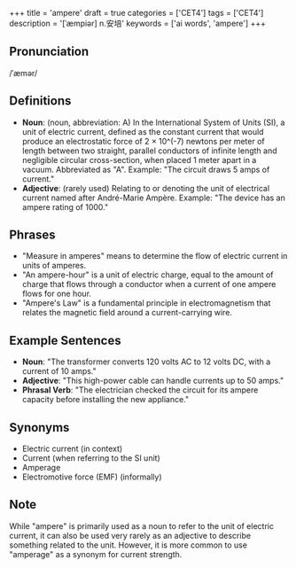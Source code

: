 +++
title = 'ampere'
draft = true
categories = ['CET4']
tags = ['CET4']
description = '[ˈæmpiər] n.安培'
keywords = ['ai words', 'ampere']
+++

## Pronunciation
/ˈæmər/

## Definitions
- **Noun**: (noun, abbreviation: A) In the International System of Units (SI), a unit of electric current, defined as the constant current that would produce an electrostatic force of 2 × 10^(-7) newtons per meter of length between two straight, parallel conductors of infinite length and negligible circular cross-section, when placed 1 meter apart in a vacuum. Abbreviated as "A". Example: "The circuit draws 5 amps of current."
- **Adjective**: (rarely used) Relating to or denoting the unit of electrical current named after André-Marie Ampère. Example: "The device has an ampere rating of 1000."

## Phrases
- "Measure in amperes" means to determine the flow of electric current in units of amperes.
- "An ampere-hour" is a unit of electric charge, equal to the amount of charge that flows through a conductor when a current of one ampere flows for one hour.
- "Ampere's Law" is a fundamental principle in electromagnetism that relates the magnetic field around a current-carrying wire.

## Example Sentences
- **Noun**: "The transformer converts 120 volts AC to 12 volts DC, with a current of 10 amps."
- **Adjective**: "This high-power cable can handle currents up to 50 amps."
- **Phrasal Verb**: "The electrician checked the circuit for its ampere capacity before installing the new appliance."

## Synonyms
- Electric current (in context)
- Current (when referring to the SI unit)
- Amperage
- Electromotive force (EMF) (informally)

## Note
While "ampere" is primarily used as a noun to refer to the unit of electric current, it can also be used very rarely as an adjective to describe something related to the unit. However, it is more common to use "amperage" as a synonym for current strength.
